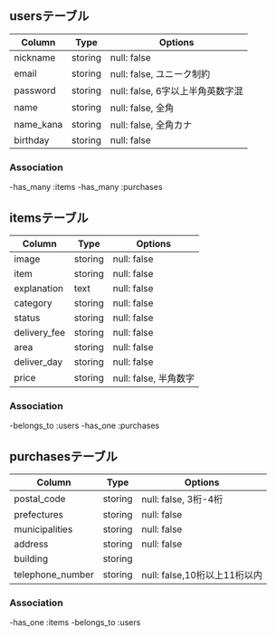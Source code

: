 ## usersテーブル
| Column | Type       | Options                        |
| ------ | ---------- | ------------------------------  |
| nickname  | storing | null: false                      |
| email | storing | null: false, ユニーク制約              |
| password    | storing | null: false, 6字以上半角英数字混  |
| name    | storing | null: false, 全角                   |
| name_kana | storing | null: false, 全角カナ              |
| birthday        | storing | null: false                |

### Association
-has_many :items
-has_many :purchases

## itemsテーブル
| Column | Type       | Options                        |
| ------ | ---------- | ------------------------------ |
| image  | storing  | null: false                      |
| item   | storing  | null: false                      |
| explanation | text     | null: false                 |
| category | storing  | null: false                    |
| status | storing  | null: false                      |
| delivery_fee | storing   | null: false               |
| area | storing  | null: false                        |
| deliver_day | storing  | null: false                 |
| price | storing   | null: false, 半角数字              |

### Association
-belongs_to :users
-has_one :purchases


## purchasesテーブル

| Column | Type       | Options                        |
| ------ | ---------- | ------------------------------ |
| postal_code | storing    | null: false, 3桁-4桁       |
| prefectures | storing    | null: false                |
| municipalities | storing | null: false                 |
| address |  storing       | null: false                  |
| building |  storing      |                               |
| telephone_number | storing | null: false,10桁以上11桁以内    |


### Association
-has_one :items
-belongs_to :users





<!-- 以下はメモ欄 -------------------------------------------------------------------------------------------------------->
<!-- | password(確認) | storing | null: false                | -->